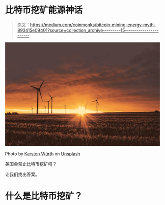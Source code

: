 # 比特币挖矿能源神话

> 原文：<https://medium.com/coinmonks/bitcoin-mining-energy-myth-893415e09401?source=collection_archive---------15----------------------->

![](img/ca9751eddbd74e9bc688a03e69da45e2.png)

Photo by [Karsten Würth](https://unsplash.com/@karsten_wuerth?utm_source=medium&utm_medium=referral) on [Unsplash](https://unsplash.com?utm_source=medium&utm_medium=referral)

美国会禁止比特币挖矿吗？

让我们找出答案。

# 什么是比特币挖矿？